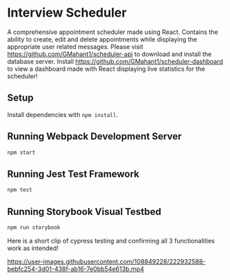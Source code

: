 # Interview Scheduler

A comprehensive appointment scheduler made using React. Contains the ability to create, edit and delete appointments while displaying the appropriate user related messages. Please visit https://github.com/GMahant1/scheduler-api to download and install the database server. Install https://github.com/GMahant1/scheduler-dashboard to view a dashboard made with React displaying live statistics for the scheduler!

## Setup

Install dependencies with `npm install`.

## Running Webpack Development Server

```sh
npm start
```

## Running Jest Test Framework

```sh
npm test
```

## Running Storybook Visual Testbed

```sh
npm run storybook
```

Here is a short clip of cypress testing and confirming all 3 functionalities work as intended! 


https://user-images.githubusercontent.com/108849228/222932588-bebfc254-3d01-438f-ab16-7e0bb54e613b.mp4

